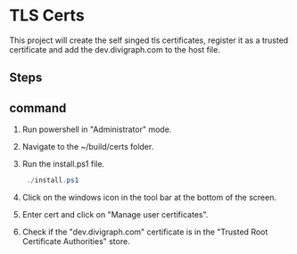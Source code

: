 # TLS Certs
This project will create the self singed tls certificates, register it as a trusted certificate and add
the dev.divigraph.com to the host file.

## Steps

## command
1. Run powershell in "Administrator" mode.
2. Navigate to the ~/build/certs folder.
3. Run the install.ps1 file.

   ```powershell
    ./install.ps1
   ```
4. Click on the windows icon in the tool bar at the bottom of the screen.
5. Enter cert and click on "Manage user certificates".
6. Check if the "dev.divigraph.com" certificate is in the "Trusted Root Certificate Authorities" store.